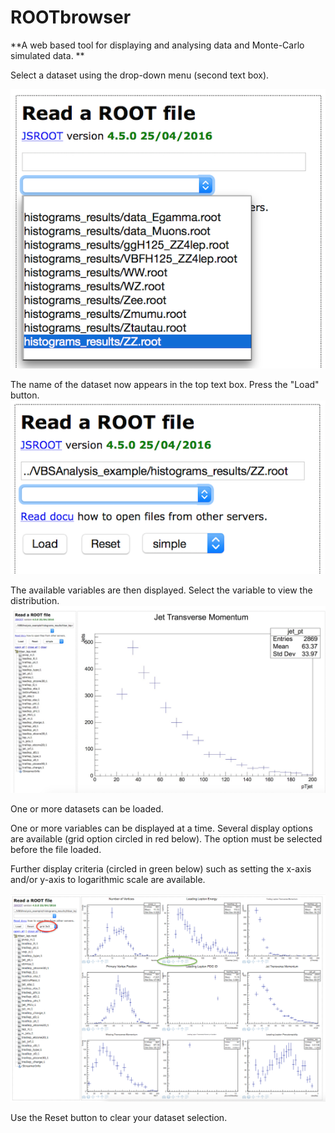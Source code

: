 # ROOTbrowser

**A web based tool for displaying and analysing data and Monte-Carlo simulated data. 
**

Select a dataset using the drop-down menu (second text box).

![](pictures/ROOTbrowser/SelectNtuple.png)

The name of the dataset now appears in the top text box.
Press the "Load" button.
![](pictures/ROOTbrowser/Load.png)

The available variables are then displayed.  Select the variable to view the distribution.
![](pictures/ROOTbrowser/JetPT.jpg)


One or more datasets can be loaded.  

One or more variables can be displayed at a time.
Several display options are available (grid option circled in red below). 
The option must be selected before the file loaded.

Further display criteria (circled in green below) such as setting the x-axis and/or y-axis to logarithmic scale are available.


![](pictures/ROOTbrowser/gridROOTbrowser.png)

Use the Reset button to clear your dataset selection.








